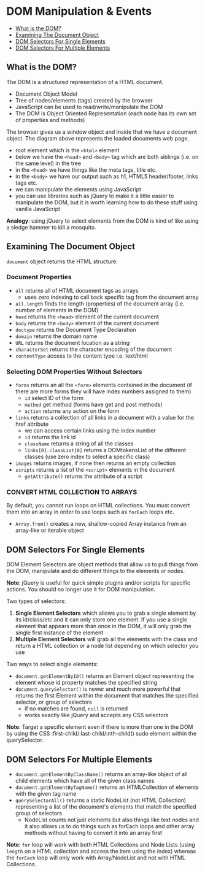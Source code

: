 # DOM Manipulation & Events

- [What is the DOM?](#what-is-the-dom)
- [Examining The Document Object](#examining-the-document-object)
- [DOM Selectors For Single Elements](#dom-selectors-for-single-elements)
- [DOM Selectors For Multiple Elements](#dom-selectors-for-multiple-elements)


##  What is the DOM?

The DOM is a structured representation of a HTML document.

- Document Object Model
- Tree of nodes/elements (tags) created by the browser
- JavaScript can be used to read/write/manipulate the DOM
- The DOM is Object Oriented Representation (each node has its own set of properties and methods)

The browser gives us a window object and inside that we have a document object. The diagram above represents the loaded documents web page.

- root element which is the `<html>` element
- below we have the `<head>` and `<body>` tag which are both siblings (i.e. on the same level) in the tree
- in the `<head>` we have things like the meta tags, title etc.
- in the `<body>` we have our output such as h1, HTML5 header/footer, links tags etc.
- we can manipulate the elements using JavaScript
- you can use libraries such as jQuery to make it a little easier to manipulate the DOM, but it is worth learning how to do these stuff using vanilla JavaScript

**Analogy**: using jQuery to select elements from the DOM is kind of like using a sledge hammer to kill a mosquito.


## Examining The Document Object

`document` object returns the HTML structure.

### Document Properties

- `all` returns all of HTML document tags as arrays
  - uses zero indexing to call back specific tag from the document array
- `all.length` finds the length (properties) of the document array (i.e. number of elements in the DOM)
- `head` returns the `<head>` element of the current document
- `body` returns the `<body>` element of the current document
- `doctype` returns the Document Type Declaration
- `domain` returns the domain name
- `URL` returns the document location as a string
- `characterSet` returns the character encoding of the document
- `contentType` access to the content type i.e. text/html

### Selecting DOM Properties Without Selectors

- `forms`  returns an all the `<form>` elements contained in the document (if there are more forms they will have index numbers assigned to them)
  - `id` select ID of the form
  - `method` get method (forms have get and post methods)
  - `action` returns any action on the form
- `links` returns a collection of all links in a document with a value for the href attribute
  - we can access certain links using the index number
  - `id` returns the link id
  - `className` returns a string of all the classes
  - `links[0].classList[0]` returns a DOMtokensList of the different classes (use zero index to select a specific class)
- `images` returns images, if none then returns an empty collection
- `scripts` returns a list of the `<script>` elements in the document
  - `getAttribute()` returns the attribute of a script

### CONVERT HTML COLLECTION TO ARRAYS

By default, you cannot run loops on HTML collections. You must convert them into an array in order to use loops such as `forEach` loops etc.

- `Array.from()` creates a new, shallow-copied Array instance from an array-like or iterable object


## DOM Selectors For Single Elements

DOM Element Selectors are object methods that allow us to pull things from the DOM, manipulate and do different things to the elements or nodes.

**Note**: jQuery is useful for quick simple plugins and/or scripts for specific actions. You should no longer use it for DOM manipulation.

Two types of selectors:

1. **Single Element Selectors** which allows you to grab a single element by its id/class/etc and it can only store one element. If you use a single element that appears more than once in the DOM, it will only grab the single first instance of the element
2. **Multiple Element Selectors** will grab all the elements with the class and return a HTML collection or a node list depending on which selector you use

Two ways to select single elements:

- `document.getElementById()` returns an Element object representing the element whose id property matches the specified string
- `document.querySelector()` is newer and much more powerful that returns the first Element within the document that matches the specified selector, or group of selectors
  - if no matches are found, `null` is returned
  - works exactly like jQuery and accepts any CSS selectors

**Note**: Target a specific element even if there is more than one in the DOM by using the CSS :first-child/:last-child/:nth-child() sudo element within the querySelector.


## DOM Selectors For Multiple Elements

- `document.getElementByClassName()` returns an array-like object of all child elements which have all of the given class names
- `document.getElementByTagName()` returns an HTMLCollection of elements with the given tag name
- `querySelectorAll()` returns a static NodeList (not HTML Collection) representing a list of the document's elements that match the specified group of selectors
  - NodeList counts not just elements but also things like text nodes and it also allows us to do things such as forEach loops and other array methods without having to convert it into an array first

**Note**: `for` loop will work with both HTML Collections and Node Lists (using `length` on a HTML collection and access the item using the index) whereas the `forEach` loop will only work with Array/NodeList and not with HTML Collections.


